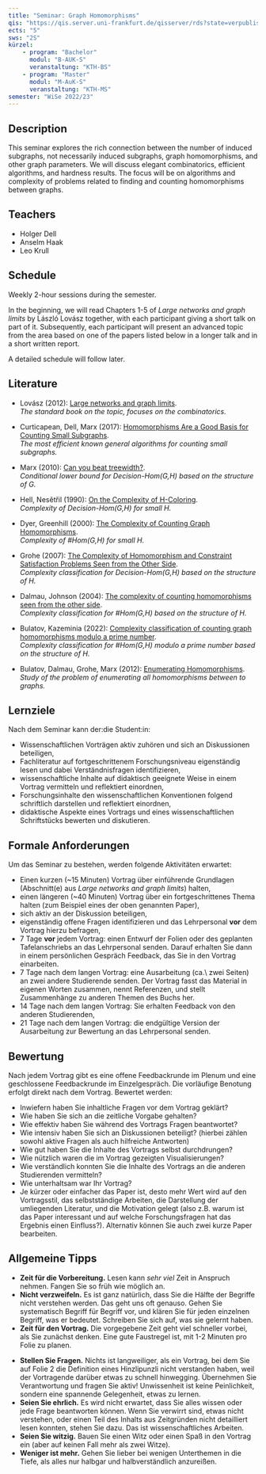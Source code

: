 ```yaml
---
title: "Seminar: Graph Homomorphisms"
qis: "https://qis.server.uni-frankfurt.de/qisserver/rds?state=verpublish&status=init&vmfile=no&publishid=340009&moduleCall=webInfo&publishConfFile=webInfo&publishSubDir=veranstaltung"
ects: "5"
sws: "2S"
kürzel:
    - program: "Bachelor"
      modul: "B-AUK-S"
      veranstaltung: "KTH-BS"
    - program: "Master"
      modul: "M-AuK-S"
      veranstaltung: "KTH-MS"
semester: "WiSe 2022/23"
---
```


## Description

This seminar explores the rich connection between the number of induced subgraphs, not necessarily induced subgraphs, graph homomorphisms, and other graph parameters.
We will discuss elegant combinatorics, efficient algorithms, and hardness results.
The focus will be on algorithms and complexity of problems related to finding and counting homomorphisms between graphs.

## Teachers

- Holger Dell
- Anselm Haak
- Leo Krull

## Schedule

Weekly 2-hour sessions during the semester.

In the beginning, we will read Chapters 1-5 of _Large networks and graph limits_ by László Lovász together, with each participant giving a short talk on part of it.
Subsequently, each participant will present an advanced topic from the area based on one of the papers listed below in a longer talk and in a short written report.

A detailed schedule will follow later.

## Literature

- Lovász (2012): [Large networks and graph limits](https://web.cs.elte.hu/~lovasz/bookxx/hombook-almost.final.pdf).\
  _The standard book on the topic, focuses on the combinatorics._

- Curticapean, Dell, Marx (2017): [Homomorphisms Are a Good Basis for Counting Small Subgraphs](https://arxiv.org/pdf/1705.01595).\
  _The most efficient known general algorithms for counting small subgraphs._

- Marx (2010): [Can you beat treewidth?](https://theoryofcomputing.org/articles/v006a005/).\
  _Conditional lower bound for Decision-Hom(G,H) based on the structure of G._

- Hell, Nesětřil (1990): [On the Complexity of H-Coloring](https://core.ac.uk/download/pdf/82216774.pdf).\
  _Complexity of Decision-Hom(G,H) for small H._

- Dyer, Greenhill (2000): [The Complexity of Counting Graph Homomorphisms](https://algorithms.leeds.ac.uk/wp-content/uploads/sites/117/2017/09/dg00b.pdf).\
  _Complexity of #Hom(G,H) for small H._

- Grohe (2007): [The Complexity of Homomorphism and Constraint Satisfaction Problems Seen from the Other Side](https://dl.acm.org/doi/pdf/10.1145/1206035.1206036).\
  _Complexity classification for Decision-Hom(G,H) based on the structure of H._

- Dalmau, Johnson (2004): [The complexity of counting homomorphisms seen from the other side](https://www.sciencedirect.com/science/article/pii/S0304397504005560/pdfft?isDTMRedir=true&download=true).\
  _Complexity classification for #Hom(G,H) based on the structure of H._

- Bulatov, Kazeminia (2022): [Complexity classification of counting graph homomorphisms modulo a prime number](https://dl.acm.org/doi/10.1145/3519935.3520075).\
  _Complexity classification for #Hom(G,H) modulo a prime number based on the structure of H._

- Bulatov, Dalmau, Grohe, Marx (2012): [Enumerating Homomorphisms](https://www.sciencedirect.com/science/article/pii/S002200001100105X/pdf?md5=c8dacfcfb27e692f28ada17e3f387aa1&pid=1-s2.0-S002200001100105X-main.pdf).\
  _Study of the problem of enumerating all homomorphisms between to graphs._

<!--
- Dvorák (2006): [On recognizing graphs by numbers of homomorphisms](https://iti.mff.cuni.cz/series/2006/287.pdf) and Dell, Grohe, Rattan (2018): [Lovász Meets Weisfeiler and Leman](https://arxiv.org/pdf/1802.08876).\
  _A characterization of the k-Weisfeiler-Leman algorithm using homomorphism counts from graphs of bounded treewidth._

- Grohe, Rattan, Seppelt (2021): [Homomorphism Tensors and Linear Equations](https://arxiv.org/pdf/2111.11313.pdf).\
  _A characterization of the k-Weisfeiler-Leman algorithm using homomorphism tensors and linear equation systems._
-->

## Lernziele

Nach dem Seminar kann der:die Student:in:

- Wissenschaftlichen Vorträgen aktiv zuhören und sich an Diskussionen beteiligen,
- Fachliteratur auf fortgeschrittenem Forschungsniveau eigenständig lesen und dabei Verständnisfragen identifizieren,
- wissenschaftliche Inhalte auf didaktisch geeignete Weise in einem Vortrag vermitteln und reflektiert einordnen,
- Forschungsinhalte den wissenschaftlichen Konventionen folgend schriftlich darstellen und reflektiert einordnen,
- didaktische Aspekte eines Vortrags und eines wissenschaftlichen Schriftstücks bewerten und diskutieren.

## Formale Anforderungen

Um das Seminar zu bestehen, werden folgende Aktivitäten erwartet:

- Einen kurzen (~15 Minuten) Vortrag über einführende Grundlagen (Abschnitt(e) aus _Large networks and graph limits_) halten,
- einen längeren (~40 Minuten) Vortrag über ein fortgeschrittenes Thema halten (zum Beispiel eines der oben genannten Paper),
- sich aktiv an der Diskussion beteiligen,
- eigenständig offene Fragen identifizieren und das Lehrpersonal **vor** dem Vortrag hierzu befragen,
- 7 Tage **vor** jedem Vortrag: einen Entwurf der Folien oder des geplanten Tafelanschriebs an das Lehrpersonal senden. Darauf erhalten Sie dann in einem persönlichen Gespräch Feedback, das Sie in den Vortrag einarbeiten.
- 7 Tage nach dem langen Vortrag: eine Ausarbeitung (ca.\ zwei Seiten) an zwei andere Studierende senden. Der Vortrag fasst das Material in eigenen Worten zusammen, nennt Referenzen, und stellt Zusammenhänge zu anderen Themen des Buchs her.
- 14 Tage nach dem langen Vortrag: Sie erhalten Feedback von den anderen Studierenden,
- 21 Tage nach dem langen Vortrag: die endgültige Version der Ausarbeitung zur Bewertung an das Lehrpersonal senden.

## Bewertung

Nach jedem Vortrag gibt es eine offene Feedbackrunde im Plenum und eine geschlossene Feedbackrunde im Einzelgespräch. Die vorläufige Benotung erfolgt direkt nach dem Vortrag. Bewertet werden:

- Inwiefern haben Sie inhaltliche Fragen vor dem Vortrag geklärt?
- Wie haben Sie sich an die zeitliche Vorgabe gehalten?
- Wie effektiv haben Sie während des Vortrags Fragen beantwortet?
- Wie intensiv haben Sie sich an Diskussionen beteiligt? (hierbei zählen sowohl aktive Fragen als auch hilfreiche Antworten)
- Wie gut haben Sie die Inhalte des Vortrags selbst durchdrungen?
- Wie nützlich waren die im Vortrag gezeigten Visualisierungen?
- Wie verständlich konnten Sie die Inhalte des Vortrags an die anderen Studierenden vermitteln?
- Wie unterhaltsam war Ihr Vortrag?
- Je kürzer oder einfacher das Paper ist, desto mehr Wert wird auf den Vortragsstil, das selbstständige Arbeiten, die Darstellung der umliegenden Literatur, und die Motivation gelegt (also z.B. warum ist das Paper interessant und auf welche Forschungsfragen hat das Ergebnis einen Einfluss?). Alternativ können Sie auch zwei kurze Paper bearbeiten.

## Allgemeine Tipps

- **Zeit für die Vorbereitung.** Lesen kann _sehr viel_ Zeit in Anspruch nehmen. Fangen Sie so früh wie möglich an.
- **Nicht verzweifeln.** Es ist ganz natürlich, dass Sie die Hälfte der Begriffe nicht verstehen werden. Das geht uns oft genauso. Gehen Sie systematisch Begriff für Begriff vor, und klären Sie für jeden einzelnen Begriff, was er bedeutet. Schreiben Sie sich auf, was sie gelernt haben.
- **Zeit für den Vortrag.** Die vorgegebene Zeit geht viel schneller vorbei, als Sie zunächst denken. Eine gute Faustregel ist, mit 1-2 Minuten pro Folie zu planen.
<!--Ich rechne mit ca. 1-2 Minuten pro Folie.-->
- **Stellen Sie Fragen.** Nichts ist langweiliger, als ein Vortrag, bei dem Sie auf Folie 2 die Definition eines Hinzlipunzli nicht verstanden haben, weil der Vortragende darüber etwas zu schnell hinwegging. Übernehmen Sie Verantwortung und fragen Sie aktiv! Unwissenheit ist keine Peinlichkeit, sondern eine spannende Gelegenheit, etwas zu lernen.
- **Seien Sie ehrlich.** Es wird nicht erwartet, dass Sie alles wissen oder jede Frage beantworten können. Wenn Sie verwirrt sind, etwas nicht verstehen, oder einen Teil des Inhalts aus Zeitgründen nicht detailliert lesen konnten, stehen Sie dazu. Das ist wissenschaftliches Arbeiten.
- **Seien Sie witzig.** Bauen Sie einen Witz oder einen Spaß in den Vortrag ein (aber auf keinen Fall mehr als zwei Witze).
- **Weniger ist mehr.** Gehen Sie lieber bei wenigen Unterthemen in die Tiefe, als alles nur halbgar und halbverständlich anzureißen.
